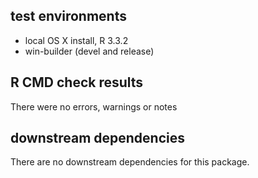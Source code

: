 ## test environments
* local OS X install, R 3.3.2 
* win-builder (devel and release)

## R CMD check results
There were no errors, warnings or notes

## downstream dependencies
There are no downstream dependencies for this package.
